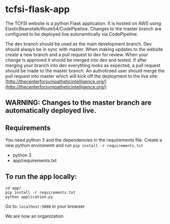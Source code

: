 # tcfsi-flask-app

The TCFSI website is a python Flask application. It is hosted on AWS using ElasticBeanstalk/Route54/CodePipeline. Changes to the master branch are configured to be deployed live autonamtically via CodePipeline.

The dev branch should be used as the main development branch. Dev should always be in sync with master. When making updates to the website create a new branch and a pull request to dev for review. When your change is approved it should be merged into dev and tested. If after merging your branch into dev everything looks as expected, a pull request should be made to the master branch. An authotirsed user should merge the pull request into master which will kick off the deployment to the live site: [http://thecenterforsympatheticintelligence.org/](http://thecenterforsympatheticintelligence.org/)

## WARNING: Changes to the master branch are automatically deployed live.

## Requirements
You need python 3 and the dependencies in the requirements file. Create a new python environemt and run `pip install -r requirements.txt`

* python 3
* app/requirements.txt

## To run the app locally:

```
cd app/
pip install -r requirements.txt
python application.py
```

Go to: `localhost:5000` in your browser

We are now an organization
